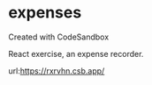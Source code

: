 # expenses
Created with CodeSandbox

React exercise, an expense recorder.

url:https://rxrvhn.csb.app/
